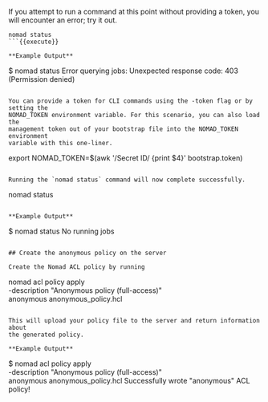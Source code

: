 If you attempt to run a command at this point without providing a token, you will
encounter an error; try it out.

```
nomad status
```{{execute}}

**Example Output**

```
$ nomad status
Error querying jobs: Unexpected response code: 403 (Permission denied)
```

You can provide a token for CLI commands using the -token flag or by setting the
NOMAD_TOKEN environment variable. For this scenario, you can also load the
management token out of your bootstrap file into the NOMAD_TOKEN environment
variable with this one-liner.

```
export NOMAD_TOKEN=$(awk '/Secret ID/ {print $4}' bootstrap.token)
```{{execute}}

Running the `nomad status` command will now complete successfully.

```
nomad status
```{{execute}}

**Example Output**

```
$ nomad status
No running jobs
```

## Create the anonymous policy on the server

Create the Nomad ACL policy by running

```
nomad acl policy apply \
  -description "Anonymous policy (full-access)" \
  anonymous anonymous_policy.hcl
```{{execute}}

This will upload your policy file to the server and return information about
the generated policy.

**Example Output**

```
$ nomad acl policy apply \
  -description "Anonymous policy (full-access)" \
  anonymous anonymous_policy.hcl
Successfully wrote "anonymous" ACL policy!
```
